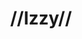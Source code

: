 ---
pid: pt263
title: "//Izzy//"
location_transcription: Penn Treaty
coordinates: "[-75.128635625573, 39.966266836971]"
zipcode: '19133'
gen_neighborhood: North Philadelphia
neighborhood: Fairhill,North Philadelphia
outside_phl: 
age: 
age_range: 
instagram: 
image_file_name: pt_263.jpg
proposal_transcription: 
topic: 
topic_summary: 
type: 
keywords_other: 
credit: 
image_labels: 
twitter: 
facebook: 
permalink: "/monuments/pt263/"
layout: item-page
---